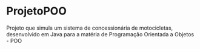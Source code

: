 # ProjetoPOO
Projeto que simula um sistema de concessionária de motocicletas, desenvolvido em Java para a matéria de Programação Orientada a Objetos - POO

